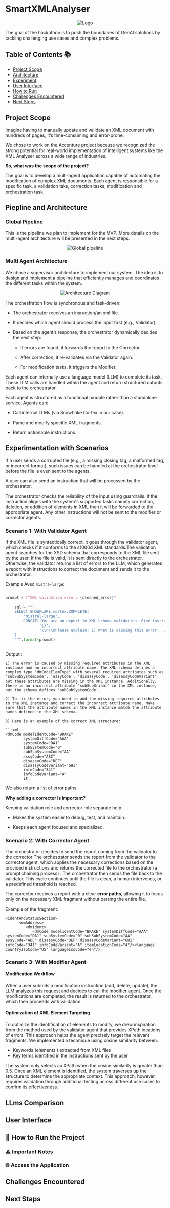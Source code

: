 #     SmartXMLAnalyser


<p align="center">
   <img src="https://github.com/Biline-dev/SmartXMLAnalyser/raw/main/logo.png" alt="Logo" />
   
</p>The goal of the hackathon is to push the boundaries of GenAI solutions by tackling challenging use cases and complex problems.


## Table of Contents 📚
- [Project Scope](#project-scope)
- [Architecture](#architecture)
- [Experiment](#experiment)
- [User Interface](#user-interface)
- [How to Run](#how-to-run)
- [Challenges Encountered](#challenges-encountered)
- [Next Steps](#next-steps)

## **Project Scope**
Imagine having to manually update and validate an XML document with hundreds of pages, it’s time-consuming and error-prone.

We chose to work on the Accenture project because we recognized the strong potential for real-world implementation of intelligent systems like the XML Analyser across a wide range of industries.

**So, what was the scope of the project?**

The goal is to develop a multi-agent application capable of automating the modification of complex XML documents. Each agent is responsible for a specific task, a validation taks, correction tasks, modification and orchestration task.



## Piepline and Architecture ️

### Global Pipeline 
This is the pipeline we plan to implement for the MVP. More details on the multi-agent architecture will be presented in the next steps.

<p align="center">
   <img src="https://www.pixenli.com/image/XGOD398p" alt="Global pipeline">
</p>

### Multi Agent Architecture

We chose a supervisor architecture to implement our system. The idea is to design and implement a pipeline that efficiently manages and coordinates the different tasks within the system.


<p align="center">
   <img src="https://www.pixenli.com/image/65hNX6OP" alt="Architecture Diagram">
</p>



The orchestration flow is synchronous and task-driven:

* The orchestrator receives an insruction/an xml file.

* It decides which agent should process the input first (e.g., Validator).

* Based on the agent’s response, the orchestrator dynamically decides the next step:

    * If errors are found, it forwards the report to the Corrector.

    * After correction, it re-validates via the Validator again.

    * For modification tasks, it triggers the Modifier.
    
    

Each agent can internally use a language model (LLM) to complete its task. These LLM calls are handled within the agent and return structured outputs back to the orchestrator.

Each agent is structured as a functional module rather than a standalone service. Agents can:

   * Call internal LLMs (via Snowflake Cortex in our case).

   * Parse and modify specific XML fragments.

   * Return actionable instructions.


## Experimentation with Scenarios

If a user sends a corrupted file (e.g., a missing closing tag, a malformed tag, or incorrect format), such issues can be handled at the orchestrator level before the file is even sent to the agents.

A user can also send an instruction that will be processed by the orchestrator.

The orchestrator checks the reliability of the input using guardrails. If the instruction aligns with the system's supported tasks namely correction, deletion, or addition of elements in XML then it will be forwarded to the appropriate agent. Any other instructions will not be sent to the modifier or corrector agents.

### Scenario 1: With Validator Agent

If the XML file is syntactically correct, it goes through the validator agent, which checks if it conforms to the s1000d XML standards.The validation agent searches for the XSD schema that corresponds to the XML file sent by the user.
If the file is valid, it is sent directly to the orchestrator.
Otherwise, the validator returns a list of errors to the LLM, which generates a report with instructions to correct the document and sends it to the orchestrator.

Example Avec `mistra-large`: 

```python

prompt = f"XML validation error: {cleaned_error}"

    sql = """
    SELECT SNOWFLAKE.cortex.COMPLETE(
        'mistral-large',
        CONCAT('You are an expert in XML schema validation. Give instruction to correct each error in the xml code: ', 
               '{}', 
               '\\n\\nPlease explain: 1) What is causing this error,  2) How to fix it, 3) Example of correct XML structure')
    )
    """.format(prompt)
               
```

Output : 
```
1) The error is caused by missing required attributes in the XML instance and an incorrect attribute name. The XML schema defines a complex type "dmCodeElemType" with several required attributes such as 'subSubSystemCode', 'assyCode', 'disassyCode', 'disassyCodeVariant', but these attributes are missing in the XML instance. Additionally, there is an incorrect attribute 'subSubSriant' in the XML instance, but the schema defines 'subSubSystemCode'.

2) To fix the error, you need to add the missing required attributes to the XML instance and correct the incorrect attribute name. Make sure that the attribute names in the XML instance match the attribute names defined in the XML schema.

3) Here is an example of the correct XML structure:

```xml
<dmCode modelIdentCode="BRAKE"
        systemDiffCode="AAA"
        systemCode="DA1"
        subSystemCode="0"
        subSubSystemCode="AA"
        assyCode="ABC"
        disassyCode="DEF"
        disassyCodeVariant="GHI"
        infoCode="341"
        infoCodeVariant="A"
        it
```

We also return a list of error paths.

**Why adding a corrector is important?**

Keeping validation role and corrector role separate help:

* Makes the system easier to debug, test, and maintain.

* Keeps each agent focused and specialized.

### Scenario 2: With Corrector Agent

The orchestrator decides to send the report coming from the validator to the corrector The orchestrator sends the report from the validator to the corrector agent, which applies the necessary corrections based on the provided instructions and returns the corrected file to the orchestrator (a prompt chaining process) . The orchestrator then sends the file back to the validator. This cycle continues until the file is clean, a human intervenes, or a predefined threshold is reached.

The corrector receives a report with a clear **error paths**, allowing it to focus only on the necessary XML fragment without parsing the entire file. 

Example of the fragment:
```
<identAndStatusSection>
      <dmAddress>
         <dmIdent>
            <dmCode modelIdentCode="BRAKE" systemDiffCode="AAA" systemCode="DA1" subSystemCode="0" subSubSystemCode="AA" assyCode="ABC" disassyCode="DEF" disassyCodeVariant="GHI" infoCode="341" infoCodeVariant="A" itemLocationCode="A"/><language countryIsoCode="US" languageIsoCode="en"/>
```

### Scenario 3: With Modifier Agent

#### Modification Workflow
When a user submits a modification instruction (add, delete, update), the LLM analyzes this request and decides to call the modifier agent. Once the modifications are completed, the result is returned to the orchestrator, which then proceeds with validation.
#### Optimization of XML Element Targeting
To optimize the identification of elements to modify, we drew inspiration from the method used by the validator agent that provides XPath locations of errors. This approach helps the agent precisely target the relevant fragments.
We implemented a technique using cosine similarity between:

* Keywords (elements <keyword>) extracted from XML files
* Key terms identified in the instructions sent by the user

The system only selects an XPath when the cosine similarity is greater than 0.5. Once an XML element is identified, the system traverses up the structure to determine the appropriate context.
This approach, however, requires validation through additional testing across different use cases to confirm its effectiveness.

## LLms Comparison



## User Interface



## 🚀 How to Run the Project  


### ⚠️ Important Notes  


### 🌐 Access the Application  


## Challenges Encountered


## Next Staps



